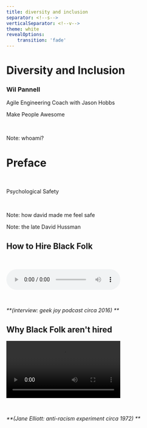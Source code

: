 ```yaml
---
title: diversity and inclusion
separator: <!--s-->
verticalSeparator: <!--v-->
theme: white
revealOptions:
    transition: 'fade'
---
```

# Diversity and Inclusion

### Wil Pannell <!-- .element: class="fragment" -->

Agile Engineering Coach with Jason Hobbs <!-- .element: class="fragment" -->

Make People Awesome <!-- .element: class="fragment" -->

&nbsp;
&nbsp;
&nbsp;

Note: whoami?

<!--s-->

# Preface

&nbsp;

Psychological Safety <!-- .element: class="fragment" -->

&nbsp;

Note: how david made me feel safe

<!--s-->

<!-- .slide: data-background="res/hussman.png" -->

Note: the late David Hussman

<!--s-->

## How to Hire Black Folk

&nbsp;

<audio controls="controls" data-autoplay src="res/podcast.mp3"></audio>

&nbsp;

_**(interview: geek joy podcast circa 2016) **_ <!-- .element: style="color:maroon; font-size: .5em" -->

<!--s-->

## Why Black Folk aren't hired

<video class="stretch" controls="controls" data-autoplay src="res/Would you want to be treated like blacks.mp4"></audio>

&nbsp;

_**(Jane Elliott: anti-racism experiment circa 1972) **_ <!-- .element: style="color:maroon; font-size: .5em" -->



